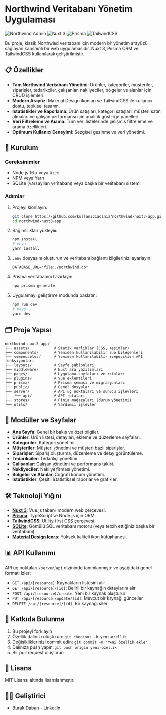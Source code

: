 # Northwind Veritabanı Yönetim Uygulaması

![Northwind Admin](https://img.shields.io/badge/Northwind-Admin-blue)
![Nuxt 3](https://img.shields.io/badge/Nuxt-3-00DC82)
![Prisma](https://img.shields.io/badge/Prisma-4.x-2D3748)
![TailwindCSS](https://img.shields.io/badge/TailwindCSS-3.x-38B2AC)

Bu proje, klasik Northwind veritabanı için modern bir yönetim arayüzü sağlayan kapsamlı bir web uygulamasıdır. Nuxt 3, Prisma ORM ve TailwindCSS kullanılarak geliştirilmiştir.

## 📋 Özellikler

- **Tam Northwind Veritabanı Yönetimi**: Ürünler, kategoriler, müşteriler, siparişler, tedarikçiler, çalışanlar, nakliyeciler, bölgeler ve alanlar için CRUD işlemleri.
- **Modern Arayüz**: Material Design ikonları ve TailwindCSS ile kullanıcı dostu, tepkisel tasarım.
- **İstatistikler ve Raporlama**: Ürün satışları, kategori satışları, müşteri satın almaları ve çalışan performansı için analitik gösterge panelleri.
- **Veri Filtreleme ve Arama**: Tüm veri listelerinde gelişmiş filtreleme ve arama özellikleri.
- **Optimum Kullanıcı Deneyimi**: Sezgisel gezinme ve veri yönetimi.

## 🚀 Kurulum

### Gereksinimler

- Node.js 16.x veya üzeri
- NPM veya Yarn
- SQLite (varsayılan veritabanı) veya başka bir veritabanı sistemi

### Adımlar

1. Projeyi klonlayın:
   ```bash
   git clone https://github.com/kullanıcıadınız/northwind-nuxt3-app.git
   cd northwind-nuxt3-app
   ```

2. Bağımlılıkları yükleyin:
   ```bash
   npm install
   # veya
   yarn install
   ```

3. `.env` dosyasını oluşturun ve veritabanı bağlantı bilgilerinizi ayarlayın:
   ```
   DATABASE_URL="file:./northwind.db"
   ```

4. Prisma veritabanını hazırlayın:
   ```bash
   npx prisma generate
   ```

5. Uygulamayı geliştirme modunda başlatın:
   ```bash
   npm run dev
   # veya
   yarn dev
   ```

## 🗂️ Proje Yapısı

```
northwind-nuxt3-app/
├── assets/           # Statik varlıklar (CSS, resimler)
├── components/       # Yeniden kullanılabilir Vue bileşenleri
├── composables/      # Yeniden kullanılabilir composition API fonksiyonları
├── layouts/          # Sayfa şablonları
├── middleware/       # Nuxt ara yazılımları
├── pages/            # Uygulama sayfaları ve rotaları
├── plugins/          # Vue eklentileri
├── prisma/           # Prisma şeması ve migrasyonları
├── public/           # Genel dosyalar
├── server/           # API uç noktaları ve sunucu işlevleri
│   └── api/          # API rotaları
├── stores/           # Pinia mağazaları (durum yönetimi)
└── utils/            # Yardımcı işlevler
```

## 📝 Modüller ve Sayfalar

- **Ana Sayfa**: Genel bir bakış ve özet bilgiler.
- **Ürünler**: Ürün listesi, detayları, ekleme ve düzenleme sayfaları.
- **Kategoriler**: Kategori yönetimi.
- **Müşteriler**: Müşteri yönetimi ve müşteri bazlı siparişler.
- **Siparişler**: Sipariş oluşturma, düzenleme ve detay görüntüleme.
- **Tedarikçiler**: Tedarikçi yönetimi.
- **Çalışanlar**: Çalışan yönetimi ve performans takibi.
- **Nakliyeciler**: Nakliye firması yönetimi.
- **Bölgeler ve Alanlar**: Coğrafi konum yönetimi.
- **İstatistikler**: Çeşitli istatistiksel raporlar ve grafikler.

## 🛠️ Teknoloji Yığını

- **[Nuxt 3](https://nuxt.com)**: Vue.js tabanlı modern web çerçevesi.
- **[Prisma](https://prisma.io)**: TypeScript ve Node.js için ORM.
- **[TailwindCSS](https://tailwindcss.com)**: Utility-first CSS çerçevesi.
- **[SQLite](https://sqlite.org)**: Gömülü SQL veritabanı motoru (veya tercih ettiğiniz başka bir veritabanı).
- **[Material Design Icons](https://materialdesignicons.com)**: Yüksek kaliteli ikon kütüphanesi.

## 📊 API Kullanımı

API uç noktaları `/server/api` dizininde tanımlanmıştır ve aşağıdaki genel formatı izler:

- `GET /api/[resource]`: Kaynakların listesini alır
- `GET /api/[resource]/[id]`: Belirli bir kaynağın detaylarını alır
- `POST /api/[resource]/create`: Yeni bir kaynak oluşturur
- `PUT /api/[resource]/update/[id]`: Mevcut bir kaynağı günceller
- `DELETE /api/[resource]/[id]`: Bir kaynağı siler



## 🤝 Katkıda Bulunma

1. Bu projeyi forklayın
2. Özellik dalınızı oluşturun: `git checkout -b yeni-ozellik`
3. Değişikliklerinizi commit edin: `git commit -m 'Yeni özellik ekle'`
4. Dalınıza push yapın: `git push origin yeni-ozellik`
5. Bir pull request oluşturun

## 📜 Lisans

MIT Lisansı altında lisanslanmıştır.

## 👨‍💻 Geliştirici

- [Burak Daban](https://github.com/bdaban) - [LinkedIn](https://www.linkedin.com/in/burak-d-b95247170/)
